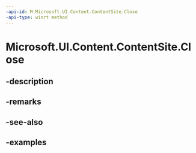 ```yaml
---
-api-id: M:Microsoft.UI.Content.ContentSite.Close
-api-type: winrt method
---
```


# Microsoft.UI.Content.ContentSite.Close

<!--
// This member is not implemented in C#
-->


## -description

## -remarks

## -see-also

## -examples


